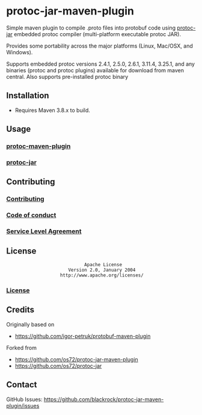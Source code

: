 protoc-jar-maven-plugin
=======================
Simple maven plugin to compile .proto files into protobuf code using [protoc-jar](https://github.com/blackrock/protoc-jar-maven-plugin/tree/main/protoc-jar) embedded protoc compiler (multi-platform executable protoc JAR).

Provides some portability across the major platforms (Linux, Mac/OSX, and Windows). 

Supports embedded protoc versions 2.4.1, 2.5.0, 2.6.1, 3.11.4, 3.25.1, and any binaries (protoc and protoc plugins) available for download from maven central. Also supports pre-installed protoc binary

## Installation

* Requires Maven 3.8.x to build.

## Usage

### [protoc-maven-plugin](./protoc-maven-plugin/README.md)
### [protoc-jar](./protoc-jar/README.md)

## Contributing

### [Contributing](./CONTRIBUTING.md)
### [Code of conduct](./CODE_OF_CONDUCT.md)
### [Service Level Agreement](./SLA.md)

## License
                                 Apache License
                           Version 2.0, January 2004
                        http://www.apache.org/licenses/

### [License](./LICENSE)

## Credits

Originally based on
* https://github.com/igor-petruk/protobuf-maven-plugin

Forked from
* https://github.com/os72/protoc-jar-maven-plugin
* https://github.com/os72/protoc-jar

## Contact

GitHub Issues: https://github.com/blackrock/protoc-jar-maven-plugin/issues

